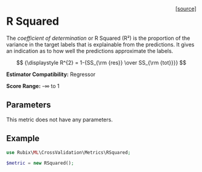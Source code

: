 <span style="float:right;"><a href="https://github.com/RubixML/ML/blob/master/src/CrossValidation/Metrics/RSquared.php">[source]</a></span>

# R Squared
The *coefficient of determination* or R Squared (R²) is the proportion of the variance in the target labels that is explainable from the predictions. It gives an indication as to how well the predictions approximate the labels.

$$
{\displaystyle R^{2} = 1-{SS_{\rm {res}} \over SS_{\rm {tot}}}}
$$

**Estimator Compatibility:** Regressor

**Score Range:** -∞ to 1

## Parameters
This metric does not have any parameters.

## Example
```php
use Rubix\ML\CrossValidation\Metrics\RSquared;

$metric = new RSquared();
```
